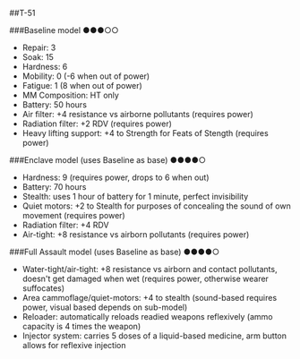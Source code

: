 ##T-51

###Baseline model ●●●○○

* Repair: 3
* Soak: 15
* Hardness: 6
* Mobility: 0 (-6 when out of power)
* Fatigue: 1 (8 when out of power)
* MM Composition: HT only
* Battery: 50 hours
* Air filter: +4 resistance vs airborne pollutants (requires power)
* Radiation filter: +2 RDV (requires power)
* Heavy lifting support: +4 to Strength for Feats of Stength (requires power)

###Enclave model (uses Baseline as base) ●●●●○

* Hardness: 9 (requires power, drops to 6 when out)
* Battery: 70 hours
* Stealth: uses 1 hour of battery for 1 minute, perfect invisibility
* Quiet motors: +2 to Stealth for purposes of concealing the sound of own movement (requires power)
* Radiation filter: +4 RDV
* Air-tight: +8 resistance vs airborn pollutants (requires power)

###Full Assault model (uses Baseline as base) ●●●●○

* Water-tight/air-tight: +8 resistance vs airborn and contact pollutants, doesn't get damaged when wet (requires power, otherwise wearer suffocates)
* Area cammoflage/quiet-motors: +4 to stealth (sound-based requires power, visual based depends on sub-model)
* Reloader: automatically reloads readied weapons reflexively (ammo capacity is 4 times the weapon)
* Injector system: carries 5 doses of a liquid-based medicine, arm button allows for reflexive injection
